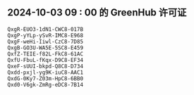 ## 2024-10-03 09 : 00 的 GreenHub 许可证
```
QxgR-EUO3-1dN1-CWC8-017B
QxgP-yYLp-ySvR-IMC8-E968
QxgF-weHi-Iiwl-CzC8-7D85
QxgB-GO3U-WA5E-5SC8-E459
QxfZ-TEIE-f82L-FkC8-61AC
QxfU-FbuL-fKqx-D9C8-EF34
QxeF-sUUI-bkpd-Q8C8-D734
Qxdd-pxjl-yg9K-iuC8-AAC1
QxdG-0Ky7-Z03m-HpC8-6BB0
Qxd0-V6gk-ZmRg-eDC8-7B14
```
